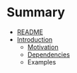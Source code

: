# Summary

* [README](README.md)
* [Introduction](docs/introduction/introduction.md)
   * [Motivation](docs/introduction/motivation.md)
   * [Dependencies](docs/introduction/dependenciesmd.md)
   * Examples

